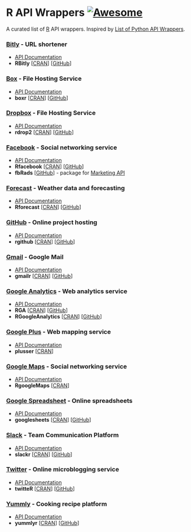 R API Wrappers [![Awesome](https://cdn.rawgit.com/sindresorhus/awesome/d7305f38d29fed78fa85652e3a63e154dd8e8829/media/badge.svg)](https://github.com/sindresorhus/awesome)
===
A curated list of [R](https://www.r-project.org/) API wrappers. Inspired by [List of Python API Wrappers](https://github.com/realpython/list-of-python-api-wrappers).

### [Bitly](http://bitly.com/) -  URL shortener
- [API Documentation](http://dev.bitly.com/get_started.html)
- **RBitly** [[CRAN](https://cran.r-project.org/web/packages/RBitly/)] [[GitHub](https://github.com/dmpe/urlshorteneR)]

### [Box](http://box.com/) -  File Hosting Service
- [API Documentation](http://developers.box.com/)
- **boxr** [[CRAN](https://cran.r-project.org/web/packages/boxr/)] [[GitHub](https://github.com/brendan-r/boxr)]

### [Dropbox](http://dropbox.com/) -  File Hosting Service
- [API Documentation](https://www.dropbox.com/developers)
- **rdrop2** [[CRAN](https://cran.r-project.org/web/packages/rdrop2/)] [[GitHub](https://github.com/karthik/rdrop2)]

### [Facebook](http://facebook.com/) -  Social networking service
- [API Documentation](https://developers.facebook.com/)
- **Rfacebook** [[CRAN](https://cran.r-project.org/web/packages/Rfacebook)] [[GitHub](https://github.com/pablobarbera/Rfacebook)]
- **fbRads** [[GitHub](https://github.com/cardcorp/fbRads)] - package for [Marketing API](https://developers.facebook.com/docs/marketing-apis)

### [Forecast](http://forecast.io/) -  Weather data and forecasting 
- [API Documentation](https://developer.forecast.io/docs/v2)
- **Rforecast** [[CRAN](https://cran.r-project.org/web/packages/Rforecast)] [[GitHub](https://github.com/hrbrmstr/Rforecastio)]

### [GitHub](http://github.com) - Online project hosting
- [API Documentation](https://developer.github.com/v3/)
- **rgithub** [[CRAN](https://cran.r-project.org/web/packages/rgithub)] [[GitHub](https://github.com/cscheid/rgithub)]

### [Gmail](https://mail.google.com) - Google Mail
- [API Documentation](https://developers.google.com/gmail/api/?hl=en)
- **gmailr** [[CRAN](https://cran.r-project.org/web/packages/gmailr/index.html)] [[GitHub](https://github.com/jimhester/gmailr)]

### [Google Analytics](http://www.google.com/analytics/) - Web analytics service
- [API Documentation](https://developers.google.com/analytics/devguides/reporting/core/v3/)
- **RGA** [[CRAN](https://cran.r-project.org/web/packages/RGA)] [[GitHub](https://github.com/skardhamar/rga)]
- **RGoogleAnalytics** [[CRAN](https://cran.r-project.org/web/packages/RGoogleAnalytics)] [[GitHub](https://github.com/Tatvic/RGoogleAnalytics)]

### [Google Plus](https://maps.google.com/spreadsheet/) - Web mapping service
- [API Documentation](https://developers.google.com/+/web/api/rest/)
- **plusser** [[CRAN](https://cran.r-project.org/web/packages/plusser)]

### [Google Maps](https://google.com/+) - Social networking service
- [API Documentation](https://developers.google.com/maps/)
- **RgoogleMaps** [[CRAN](https://cran.r-project.org/web/packages/RgoogleMaps)]

### [Google Spreadsheet](https://docs.google.com/spreadsheet/) - Online spreadsheets
- [API Documentation](https://developers.google.com/google-apps/spreadsheets/)
- **googlesheets** [[CRAN](https://cran.r-project.org/web/packages/googlesheets)] [[GitHub](https://github.com/jennybc/googlesheets)]

### [Slack](http://slack.com/) - Team Communication Platform
- [API Documentation](https://api.slack.com/)
- **slackr** [[CRAN](https://cran.r-project.org/web/packages/slackr)] [[GitHub](https://github.com/hrbrmstr/slackr)]

### [Twitter](http://twitter.com/) - Online microblogging service
- [API Documentation](https://dev.twitter.com/docs/twitter-libraries)
- **twitteR** [[CRAN](https://cran.r-project.org/web/packages/twitteR)] [[GitHub](https://github.com/geoffjentry/twitteR)]

### [Yummly](http://yummly.com/) - Cooking recipe platform
- [API Documentation](https://developer.yummly.com)
- **yummlyr** [[CRAN](https://cran.r-project.org/web/packages/yummlyr)] [[GitHub](https://github.com/RomanTsegelskyi/yummlyr)]
